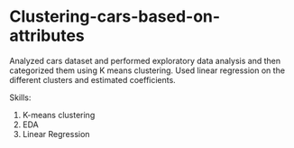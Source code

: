 # Clustering-cars-based-on-attributes
Analyzed cars dataset and performed exploratory data analysis and then categorized them using K means clustering. Used linear regression on the different clusters and estimated coefficients.

Skills:
1. K-means clustering
2. EDA
3. Linear Regression
